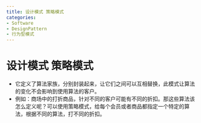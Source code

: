 ```yaml
---
title: 设计模式 策略模式
categories:
- Software
- DesignPattern
- 行为型模式
---
```

# 设计模式 策略模式

- 它定义了算法家族，分别封装起来，让它们之间可以互相替换，此模式让算法的变化不会影响到使用算法的客户。
- 例如：商场中的打折商品，针对不同的客户可能有不同的折扣。那这些算法该怎么定义呢？可以使用策略模式，给每个会员或者商品都指定一个特定的算法，根据不同的算法，打不同的折扣。